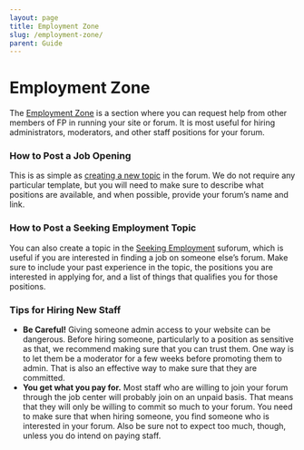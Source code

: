 ```yaml
---
layout: page
title: Employment Zone
slug: /employment-zone/
parent: Guide
---
```

# Employment Zone
The [Employment Zone](https://forumpromotion.net/forums/employment-zone.21/) is a section where you can request help from other members of FP in running your site or forum. It is most useful for hiring administrators, moderators, and other staff positions for your forum.

### How to Post a Job Opening

This is as simple as [creating a new topic](https://forumpromotion.net/forums/employment-zone.21/post-thread) in the forum. We do not require any particular template, but you will need to make sure to describe what positions are available, and when possible, provide your forum’s name and link.

### How to Post a Seeking Employment Topic

You can also create a topic in the [Seeking Employment](https://forumpromotion.net/forums/seeking-employment.67) suforum, which is useful if you are interested in finding a job on someone else’s forum. Make sure to include your past experience in the topic, the positions you are interested in applying for, and a list of things that qualifies you for those positions.

### Tips for Hiring New Staff

- **Be Careful!** Giving someone admin access to your website can be dangerous. Before hiring someone, particularly to a position as sensitive as that, we recommend making sure that you can trust them. One way is to let them be a moderator for a few weeks before promoting them to admin. That is also an effective way to make sure that they are committed.
- **You get what you pay for.** Most staff who are willing to join your forum through the job center will probably join on an unpaid basis. That means that they will only be willing to commit so much to your forum. You need to make sure that when hiring someone, you find someone who is interested in your forum. Also be sure not to expect too much, though, unless you do intend on paying staff.
